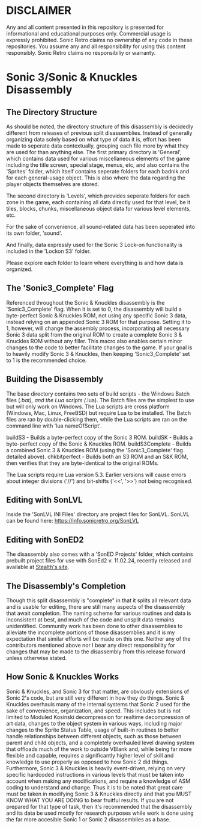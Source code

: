 # DISCLAIMER

Any and all content presented in this repository is presented for informational and educational purposes only.
Commercial usage is expressly prohibited. Sonic Retro claims no ownership of any code in these repositories.
You assume any and all responsibility for using this content responsibly. Sonic Retro claims no responsibiliy or warranty.


# Sonic 3/Sonic & Knuckles Disassembly

## The Directory Structure

As should be noted, the directory structure of this disassembly is decidedly different from releases of previous split
disassemblies. Instead of generally organizing data solely based on what type of data it is, effort has been made to seperate
data contextually, grouping each file more by what they are used for than anything else. The first primary directory is 'General',
which contains data used for various miscellaneous elements of the game including the title screen, special stage, menus, etc, and
also contains the 'Sprites' folder, which itself contains seperate folders for each badnik and for each general-usage object.
This is also where the data regarding the player objects themselves are stored.

The second directory is 'Levels', which provides seperate folders for each zone in the game, each containing all data directly used
for that level, be it tiles, blocks, chunks, miscellaneous object data for various level elements, etc.

For the sake of convenience, all sound-related data has been seperated into its own folder, 'sound'.

And finally, data expressly used for the Sonic 3 Lock-on functionality is included in the 'Lockon S3' folder.

Please explore each folder to learn where everything is and how data is organized.


## The 'Sonic3_Complete' Flag

Referenced throughout the Sonic & Knuckles disassembly is the 'Sonic3_Complete' flag. When it is set to 0, the disassembly will build a
byte-perfect Sonic & Knuckles ROM, not using any specific Sonic 3 data, instead relying on an appended Sonic 3 ROM for that
purpose. Setting it to 1, however, will change the assembly process, incorporating all necessary Sonic 3 data split from the original
ROM to create a complete Sonic 3 & Knuckles ROM without any filler. This macro also enables certain minor changes to the code
to better facilitate changes to the game. If your goal is to heavily modify Sonic 3 & Knuckles, then keeping 'Sonic3_Complete' set to 1
is the recommended choice.


## Building the Disassembly

The base directory contains two sets of build scripts - the Windows Batch files (*.bat), and the Lua scripts (*.lua).
The Batch files are the simplest to use but will only work on Windows. The Lua scripts are cross platform (Windows, Mac, Linux,
FreeBSD) but require Lua to be installed. The Batch files are ran by double-clicking them, while the Lua scripts are ran on the
command line with 'lua nameOfScript'.

buildS3         - Builds a byte-perfect copy of the Sonic 3 ROM.
buildSK         - Builds a byte-perfect copy of the Sonic & Knuckles ROM.
buildS3Complete - Builds a combined Sonic 3 & Knuckles ROM (using the 'Sonic3_Complete' flag detailed above).
chkbitperfect   - Builds both an S3 ROM and an S&K ROM, then verifies that they are byte-identical to the original ROMs.

The Lua scripts require Lua version 5.3. Earlier versions will cause errors about integer divisions ('//') and bit-shifts
('<<', '>>') not being recognised.


## Editing with SonLVL

Inside the 'SonLVL INI Files' directory are project files for SonLVL. SonLVL can be found here: https://info.sonicretro.org/SonLVL


## Editing with SonED2

The disassembly also comes with a 'SonED Projects' folder, which contains prebuilt project files for use with SonEd2 v. 11.02.24,
recently released and available at [Stealth's site](https://www.headcannon.com/hchc/SonED/).


## The Disassembly's Completion

Though this split disassembly is "complete" in that it splits all relevant data and is usable for editing, there are still many
aspects of the disassembly that await completion. The naming scheme for various routines and data is inconsistent at best, and much
of the code and unsplit data remains unidentified. Community work has been done to other disassemblies to alleviate the incomplete
portions of those disassemblies and it is my expectation that similar efforts will be made on this one. Neither any of the
contributors mentioned above nor I bear any direct responsibility for changes that may be made to the disassembly from this 
release forward unless otherwise stated.


## How Sonic & Knuckles Works

Sonic & Knuckles, and Sonic 3 for that matter, are obviously extensions of Sonic 2's code, but are still very different in how
they do things. Sonic & Knuckles overhauls many of the internal systems that Sonic 2 used for the sake of convenience,
organization, and speed. This includes but is not limited to Moduled Kosinski decompression for realtime decompression of
art data, changes to the object system in various ways, including major changes to the Sprite Status Table, usage of built-in
routines to better handle relationships between different objects, such as those between parent and child objects, and a completely
overhauled level drawing system that offloads much of the work to outside VBlank and, while being far more flexible and capable,
requires a significantly higher level of skill and knowledge to use properly as opposed to how Sonic 2 did things. Furthermore,
Sonic 3 & Knuckles is heavily event-driven, relying on very specific hardcoded instructions in various levels that must be taken
into account when making any modifications, and require a knowledge of ASM coding to understand and change. Thus it is to be noted
that great care must be taken in modifying Sonic 3 & Knuckles directly and that you MUST KNOW WHAT YOU ARE DOING to bear fruitful
results. If you are not prepared for that type of task, then it's recommended that the disassembly and its data be used mostly
for research purposes while work is done using the far more accesible Sonic 1 or Sonic 2 disassemblies as a base.
